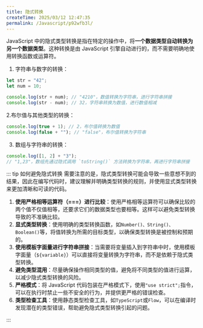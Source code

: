 ```yaml
---
title: 隐式转换
createTime: 2025/03/12 12:47:35
permalink: /Javascript/p92wfb3l/
---
```


JavaScript 中的隐式类型转换是指在特定的操作中，将**一个数据类型自动转换为另一个数据类型**。这种转换是由 JavaScript 引擎自动进行的，而不需要明确地使用转换函数或运算符。

1. 字符串与数字的转换：

```js
let str = "42";
let num = 10;

console.log(str + num); // "4210"，数值转换为字符串，进行字符串拼接
console.log(str - num); // 32，字符串转换为数值，进行数值相减
```

2.布尔值与其他类型的转换：

```js
console.log(true + 1); // 2，布尔值转换为数值
console.log(false + ""); // "false"，布尔值转换为字符串
```

3. 数组与字符串的转换：

```js
console.log([1, 2] + "3");
// "1,23"，数组先通过隐式调用 `toString()` 方法转换为字符串，再进行字符串拼接
```

::: tip 如何避免隐式转换
需要注意的是，隐式类型转换可能会导致一些意想不到的结果，因此在编写代码时，建议理解并明确类型转换的规则，并使用显式类型转换来更加清晰和可读的代码。

1. **使用严格相等运算符（===）进行比较**：使用严格相等运算符可以确保比较的两个值不仅值相等，还要求它们的数据类型也要相等。这样可以避免类型转换导致的不准确比较。
2. **显式类型转换**：使用明确的类型转换函数，如`Number()、String()、Boolean()`等，将值转换为所需的目标类型，以确保类型转换是被控制和预期的。
3. **使用模板字面量进行字符串拼接**：当需要将变量插入到字符串中时，使用模板字面量（`${variable}`）可以直接将变量转换为字符串，而不是依赖于隐式类型转换。
4. **避免类型混用**：尽量确保操作相同类型的值，避免将不同类型的值进行运算，以减少隐式类型转换的风险。
5. **严格模式**：将 JavaScript 代码包装在严格模式下，使用`"use strict";`指令，可以在执行时禁止一些不安全的行为，并提供更严格的错误检查。
6. **类型检查工具**：使用静态类型检查工具，如`TypeScript`或`Flow`，可以在编译时发现潜在的类型错误，帮助避免隐式类型转换引起的问题。

:::
